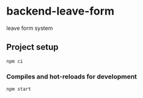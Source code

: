 # backend-leave-form
 leave form system

## Project setup
```
npm ci
```

### Compiles and hot-reloads for development
```
npm start
```